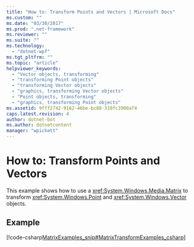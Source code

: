 ```yaml
---
title: "How to: Transform Points and Vectors | Microsoft Docs"
ms.custom: ""
ms.date: "03/30/2017"
ms.prod: ".net-framework"
ms.reviewer: ""
ms.suite: ""
ms.technology: 
  - "dotnet-wpf"
ms.tgt_pltfrm: ""
ms.topic: "article"
helpviewer_keywords: 
  - "Vector objects, transforming"
  - "transforming Point objects"
  - "transforming Vector objects"
  - "graphics, transforming Vector objects"
  - "Point objects, transforming"
  - "graphics, transforming Point objects"
ms.assetid: 9fff2742-9162-46be-bc88-310fc3900af4
caps.latest.revision: 4
author: dotnet-bot
ms.author: dotnetcontent
manager: "wpickett"
---
```

# How to: Transform Points and Vectors
This example shows how to use a <xref:System.Windows.Media.Matrix> to transform <xref:System.Windows.Point> and <xref:System.Windows.Vector> objects.  
  
## Example  
 [!code-csharp[MatrixExamples_snip#MatrixTransformExamples_csharp](../../../../samples/snippets/csharp/VS_Snippets_Wpf/MatrixExamples_snip/CSharp/MatrixExample.cs#matrixtransformexamples_csharp)]